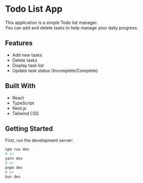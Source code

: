 # Todo List App

This application is a simple Todo list manager.  
You can add and delete tasks to help manage your daily progress.

## Features

- Add new tasks
- Delete tasks
- Display task list
- Update task status (Incomplete/Complete)

## Built With

- React
- TypeScript
- Next.js
- Tailwind CSS

## Getting Started

First, run the development server:

```bash
npm run dev
# or
yarn dev
# or
pnpm dev
# or
bun dev
```

